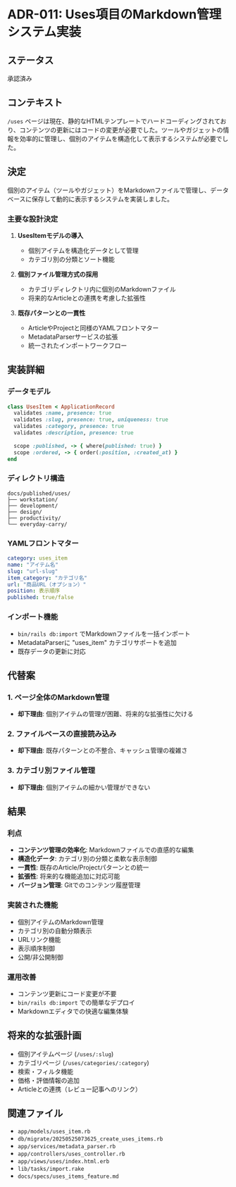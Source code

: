 # ADR-011: Uses項目のMarkdown管理システム実装

## ステータス

承認済み

## コンテキスト

`/uses` ページは現在、静的なHTMLテンプレートでハードコーディングされており、コンテンツの更新にはコードの変更が必要でした。ツールやガジェットの情報を効率的に管理し、個別のアイテムを構造化して表示するシステムが必要でした。

## 決定

個別のアイテム（ツールやガジェット）をMarkdownファイルで管理し、データベースに保存して動的に表示するシステムを実装しました。

### 主要な設計決定

1. **UsesItemモデルの導入**
   - 個別アイテムを構造化データとして管理
   - カテゴリ別の分類とソート機能

2. **個別ファイル管理方式の採用**
   - カテゴリディレクトリ内に個別のMarkdownファイル
   - 将来的なArticleとの連携を考慮した拡張性

3. **既存パターンとの一貫性**
   - ArticleやProjectと同様のYAMLフロントマター
   - MetadataParserサービスの拡張
   - 統一されたインポートワークフロー

## 実装詳細

### データモデル
```ruby
class UsesItem < ApplicationRecord
  validates :name, presence: true
  validates :slug, presence: true, uniqueness: true
  validates :category, presence: true
  validates :description, presence: true
  
  scope :published, -> { where(published: true) }
  scope :ordered, -> { order(:position, :created_at) }
end
```

### ディレクトリ構造
```
docs/published/uses/
├── workstation/
├── development/
├── design/
├── productivity/
└── everyday-carry/
```

### YAMLフロントマター
```yaml
category: uses_item
name: "アイテム名"
slug: "url-slug"
item_category: "カテゴリ名"
url: "商品URL（オプション）"
position: 表示順序
published: true/false
```

### インポート機能
- `bin/rails db:import` でMarkdownファイルを一括インポート
- MetadataParserに "uses_item" カテゴリサポートを追加
- 既存データの更新に対応

## 代替案

### 1. ページ全体のMarkdown管理
- **却下理由**: 個別アイテムの管理が困難、将来的な拡張性に欠ける

### 2. ファイルベースの直接読み込み
- **却下理由**: 既存パターンとの不整合、キャッシュ管理の複雑さ

### 3. カテゴリ別ファイル管理
- **却下理由**: 個別アイテムの細かい管理ができない

## 結果

### 利点
- **コンテンツ管理の効率化**: Markdownファイルでの直感的な編集
- **構造化データ**: カテゴリ別の分類と柔軟な表示制御
- **一貫性**: 既存のArticle/Projectパターンとの統一
- **拡張性**: 将来的な機能追加に対応可能
- **バージョン管理**: Gitでのコンテンツ履歴管理

### 実装された機能
- 個別アイテムのMarkdown管理
- カテゴリ別の自動分類表示
- URLリンク機能
- 表示順序制御
- 公開/非公開制御

### 運用改善
- コンテンツ更新にコード変更が不要
- `bin/rails db:import` での簡単なデプロイ
- Markdownエディタでの快適な編集体験

## 将来的な拡張計画

- 個別アイテムページ (`/uses/:slug`)
- カテゴリページ (`/uses/categories/:category`)
- 検索・フィルタ機能
- 価格・評価情報の追加
- Articleとの連携（レビュー記事へのリンク）

## 関連ファイル

- `app/models/uses_item.rb`
- `db/migrate/20250525073625_create_uses_items.rb`
- `app/services/metadata_parser.rb`
- `app/controllers/uses_controller.rb`
- `app/views/uses/index.html.erb`
- `lib/tasks/import.rake`
- `docs/specs/uses_items_feature.md`
